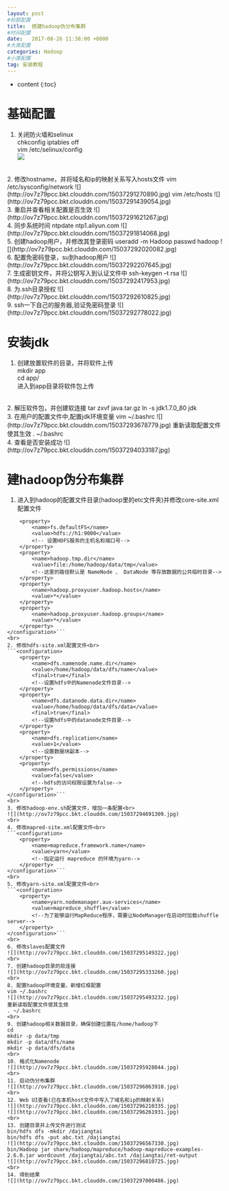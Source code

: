 ```yaml
---
layout: post
#标题配置
title:  搭建hadoop伪分布集群
#时间配置
date:   2017-08-26 11:38:00 +0800
#大类配置
categories: Hadoop
#小类配置
tag: 安装教程
---
```


* content
{:toc}


# 基础配置
1. 关闭防火墙和selinux    
chkconfig iptables off    
vim /etc/selinux/config    
![](http://ov7z79pcc.bkt.clouddn.com/15037291026190.jpg)
<br>
2. 修改hostname，并将域名和ip的映射关系写入hosts文件    
vim /etc/sysconfig/network    
![](http://ov7z79pcc.bkt.clouddn.com/15037291270890.jpg)    
vim /etc/hosts    
![](http://ov7z79pcc.bkt.clouddn.com/15037291439054.jpg)
<br>
3. 重启并查看相关配置是否生效    
![](http://ov7z79pcc.bkt.clouddn.com/15037291621267.jpg)
<br>
4. 同步系统时间    
ntpdate ntp1.aliyun.com    
![](http://ov7z79pcc.bkt.clouddn.com/15037291814068.jpg)
<br>
5. 创建hadoop用户，并修改其登录密码    
useradd -m Hadoop    
passwd hadoop    
![](http://ov7z79pcc.bkt.clouddn.com/15037292020082.jpg)
<br>
6. 配置免密码登录，su到hadoop用户    
![](http://ov7z79pcc.bkt.clouddn.com/15037292207645.jpg)
<br>
7. 生成密钥文件，并将公钥写入到认证文件中    
ssh-keygen –t rsa    
![](http://ov7z79pcc.bkt.clouddn.com/15037292417953.jpg)
<br>
8. 为.ssh目录授权    
![](http://ov7z79pcc.bkt.clouddn.com/15037292610825.jpg)
<br>
9. ssh一下自己的服务器,验证免密码登录    
![](http://ov7z79pcc.bkt.clouddn.com/15037292778022.jpg)

# 安装jdk    
1. 创建放置软件的目录，并将软件上传    
mkdir app    
cd app/    
进入到app目录将软件包上传
<br>
2. 解压软件包，并创建软连接    
tar zxvf java.tar.gz     
ln -s jdk1.7.0_80 jdk
<br>
3. 在用户的配置文件中,配置jdk环境变量    
vim ~/.bashrc     
![](http://ov7z79pcc.bkt.clouddn.com/15037293678779.jpg)    
重新读取配置文件使其生效    
. ~/.bashrc
<br>
4. 查看是否安装成功    
![](http://ov7z79pcc.bkt.clouddn.com/15037294033187.jpg)
<br>

# 建hadoop伪分布集群    
1. 进入到hadoop的配置文件目录(hadoop里的etc文件夹)并修改core-site.xml配置文件<br>
```<configuration>
    <property>
        <name>fs.defaultFS</name>
        <value>hdfs://h1:9000</value>
        <!-- 设置HDFS服务的主机名和端口号-->
    </property>
    <property>
        <name>hadoop.tmp.dir</name>
        <value>file:/home/hadoop/data/tmp</value>
        <!--这里的路径默认是 NameNode 、 DataNode 等存放数据的公共临时目录-->
    </property>
    <property>
        <name>hadoop.proxyuser.hadoop.hosts</name>
        <value>*</value>
    </property>
    <property>
        <name>hadoop.proxyuser.hadoop.groups</name>
        <value>*</value>
    </property>
</configuration>```
<br>
2. 修改hdfs-site.xml配置文件<br>
```<configuration>
    <property>
        <name>dfs.namenode.name.dir</name>
        <value>/home/hadoop/data/dfs/name</value>
        <final>true</final>
        <!--设置hdfs中的Namenode文件目录-->
    </property>
    <property>
        <name>dfs.datanode.data.dir</name>
        <value>/home/hadoop/data/dfs/data</value>
        <final>true</final>
        <!--设置hdfs中的datanode文件目录-->
    </property>
    <property>
        <name>dfs.replication</name>
        <value>1</value>
        <!--设置数据块副本-->
    </property>
    <property>
        <name>dfs.permissions</name>
        <value>false</value>
        <!--hdfs的访问权限设置为false-->
    </property>
</configuration>```
<br>
3. 修改hadoop-env.sh配置文件，增加一条配置<br>
![](http://ov7z79pcc.bkt.clouddn.com/15037294691309.jpg)
<br>
4. 修改mapred-site.xml配置文件<br>
```<configuration>
    <property>
        <name>mapreduce.framework.name</name>
        <value>yarn</value>
        <!--指定运行 mapreduce 的环境为yarn-->
    </property>
</configuration>```
<br>
5. 修改yarn-site.xml配置文件<br>
```<configuration>
    <property>
        <name>yarn.nodemanager.aux-services</name>
        <value>mapreduce_shuffle</value>
        <!--为了能够运行MapReduce程序，需要让NodeManager在启动时加载shuffle server-->
    </property>
</configuration>```
<br>
6. 修改slaves配置文件     
![](http://ov7z79pcc.bkt.clouddn.com/15037295149322.jpg)
<br>
7. 创建hadoop目录的软连接    
![](http://ov7z79pcc.bkt.clouddn.com/15037295333260.jpg)
<br>
8. 配置hadoop环境变量，新增红框配置    
vim ~/.bashrc    
![](http://ov7z79pcc.bkt.clouddn.com/15037295493232.jpg)    
重新读取配置文件使其生效    
. ~/.bashrc
<br>
9. 创建hadoop相关数据目录，确保创建位置在/home/hadoop下    
cd    
mkdir -p data/tmp    
mkdir -p data/dfs/name    
mkdir -p data/dfs/data
<br>
10. 格式化Namenode    
![](http://ov7z79pcc.bkt.clouddn.com/15037295928044.jpg)
<br>
11. 启动伪分布集群    
![](http://ov7z79pcc.bkt.clouddn.com/15037296063910.jpg)
<br>
12. Web UI查看(已在本机host文件中写入了域名和ip的映射关系)    
![](http://ov7z79pcc.bkt.clouddn.com/15037296210335.jpg)    
![](http://ov7z79pcc.bkt.clouddn.com/15037296261931.jpg)
<br>
13. 创建目录并上传文件进行测试    
bin/hdfs dfs -mkdir /dajiangtai    
bin/hdfs dfs -put abc.txt /dajiangtai    
![](http://ov7z79pcc.bkt.clouddn.com/15037296567330.jpg)    
bin/Hadoop jar share/hadoop/mapreduce/hadoop-mapreduce-examples-2.6.0.jar wordcount /dajiangtai/abc.txt /dajiangtai/ret-output    
![](http://ov7z79pcc.bkt.clouddn.com/15037296810725.jpg)
<br>
14. 得到结果    
![](http://ov7z79pcc.bkt.clouddn.com/15037297000486.jpg)
